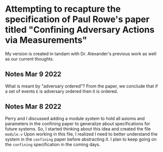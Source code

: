 # Attempting to recapture the specification of Paul Rowe's paper titled "Confining Adversary Actions via Measurements"

My version is created in tandam with Dr. Alexander's previous work as well as our current thoughts. 

## Notes Mar 9 2022
What is meant by "adversary ordered"? From the paper, we conclude that if a set of events `E` is adversary ordered then it is ordered.


## Notes Mar 8 2022
Perry and I discussed adding a module system to hold all axioms and parameters in the confining paper to generalize about specifications for future systems. So, I started thinking about this idea and created the file `module.v` Upon working in this file, I realized I need to better understand the system in the `confining` paper before abstracting it. I plan to keep going on the `confining` specification in the coming days. 
